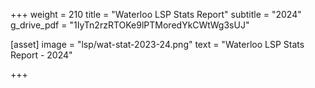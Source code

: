 +++
weight = 210
title = "Waterloo LSP Stats Report"
subtitle = "2024"
g_drive_pdf = "1IyTn2rzRTOKe9lPTMoredYkCWtWg3sUJ"


[asset]
  image = "lsp/wat-stat-2023-24.png"
  text = "Waterloo LSP Stats Report - 2024"


+++
